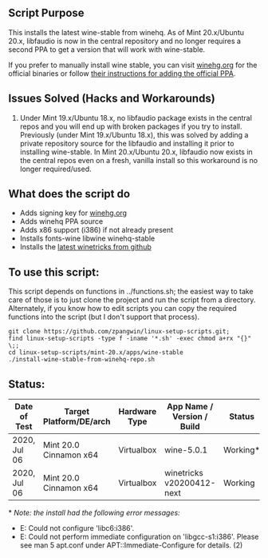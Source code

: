 
## Script Purpose

This installs the latest wine-stable from winehq. As of Mint 20.x/Ubuntu 20.x, libfaudio is now in the central repository and no longer requires a second PPA to get a version that will work with wine-stable.

If you prefer to manually install wine stable, you can visit [winehg.org](https://wiki.winehq.org/Download) for the official binaries or follow [their instructions for adding the official PPA](https://wiki.winehq.org/Ubuntu).

## Issues Solved (Hacks and Workarounds)

1. Under Mint 19.x/Ubuntu 18.x, no libfaudio package exists in the central repos and you will end up with broken packages if you try to install. Previously (under Mint 19.x/Ubuntu 18.x), this was solved by adding a private repository source for the libfaudio and installing it prior to installing wine-stable. In Mint 20.x/Ubuntu 20.x, libfaudio now exists in the central repos even on a fresh, vanilla install so this workaround is no longer required/used.

## What does the script do

* Adds signing key for [winehg.org](https://wiki.winehq.org/)
* Adds winehq PPA source
* Adds x86 support (i386) if not already present
* Installs fonts-wine libwine winehq-stable
* Installs the [latest winetricks from github](https://github.com/Winetricks/winetricks)

## To use this script:

This script depends on functions in ../functions.sh; the easiest way to take care of those is to just clone the project and run the script from a directory. Alternately, if you know how to edit scripts you can copy the required functions into the script (but I don't support that process).

```
git clone https://github.com/zpangwin/linux-setup-scripts.git;
find linux-setup-scripts -type f -iname '*.sh' -exec chmod a+rx "{}" \;;
cd linux-setup-scripts/mint-20.x/apps/wine-stable
./install-wine-stable-from-winehq-repo.sh
```

## Status:

| Date of Test  | Target Platform/DE/arch | Hardware Type  | App Name / Version / Build                   | Status    |
| ------------- | ------------------------| -------------- | -------------------------------------------- | --------- |
| 2020, Jul 06  | Mint 20.0 Cinnamon x64  | Virtualbox     | wine-5.0.1                                   | Working\* |
| 2020, Jul 06  | Mint 20.0 Cinnamon x64  | Virtualbox     | winetricks v20200412-next                    | Working   |

\* *Note: the install had the following error messages:*

* E: Could not configure 'libc6:i386'.
* E: Could not perform immediate configuration on 'libgcc-s1:i386'. Please see man 5 apt.conf under APT::Immediate-Configure for details. (2)
